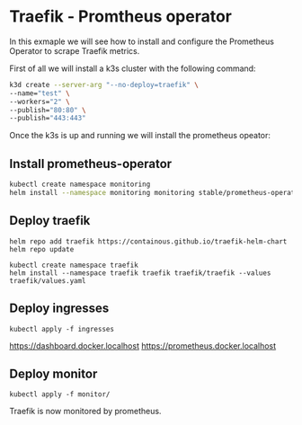 # Traefik - Promtheus operator

In this exmaple we will see how to install and configure the Prometheus Operator to scrape Traefik metrics.

First of all we will install a k3s cluster with the following command:
```bash
k3d create --server-arg "--no-deploy=traefik" \
--name="test" \
--workers="2" \
--publish="80:80" \
--publish="443:443"
```

Once the k3s is up and running we will install the prometheus opeator:

## Install prometheus-operator

```bash
kubectl create namespace monitoring
helm install --namespace monitoring monitoring stable/prometheus-operator --values monitoring/values.yaml
```

## Deploy traefik

```
helm repo add traefik https://containous.github.io/traefik-helm-chart
helm repo update

kubectl create namespace traefik
helm install --namespace traefik traefik traefik/traefik --values traefik/values.yaml
```

## Deploy ingresses

```
kubectl apply -f ingresses
```

https://dashboard.docker.localhost
https://prometheus.docker.localhost


## Deploy monitor

```
kubectl apply -f monitor/
```

Traefik is now monitored by prometheus.
